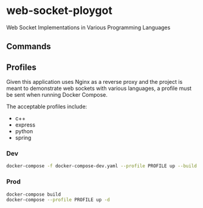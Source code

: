 # web-socket-ploygot

Web Socket Implementations in Various Programming Languages

## Commands

## Profiles

Given this application uses Nginx as a reverse proxy and the project is meant to demonstrate web sockets with various languages, a profile must be sent when running Docker Compose.

The acceptable profiles include:

- c++
- express
- python
- spring

### Dev

```bash
docker-compose -f docker-compose-dev.yaml --profile PROFILE up --build
```

### Prod

```bash
docker-compose build
docker-compose --profile PROFILE up -d
```
